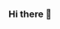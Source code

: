 ### Hi there 👋

<!--
**ccwhgetgit/ccwhgetgit** is a ✨ _special_ ✨ repository because its `README.md` (this file) appears on your GitHub profile.

Here are some ideas to get you started:

🌱 I’m currently learning : Business Analytics and Financial Technology at NUS
📫 How to reach me: colinchanwh@gmail.com
-->

